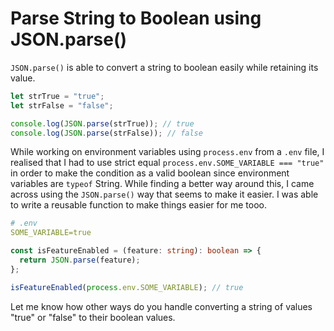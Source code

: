 # Parse String to Boolean using JSON.parse()

`JSON.parse()` is able to convert a string to boolean easily while retaining its value.

```js
let strTrue = "true";
let strFalse = "false";

console.log(JSON.parse(strTrue)); // true
console.log(JSON.parse(strFalse)); // false
```

While working on environment variables using `process.env` from a `.env` file, I realised that I had to use strict equal `process.env.SOME_VARIABLE === "true"` in order to make the condition as a valid boolean since environment variables are `typeof` String. While finding a better way around this, I came across using the `JSON.parse()` way that seems to make it easier. I was able to write a reusable function to make things easier for me tooo.

```yaml
# .env
SOME_VARIABLE=true
```

```ts
const isFeatureEnabled = (feature: string): boolean => {
  return JSON.parse(feature);
};

isFeatureEnabled(process.env.SOME_VARIABLE); // true
```

Let me know how other ways do you handle converting a string of values "true" or "false" to their boolean values.
